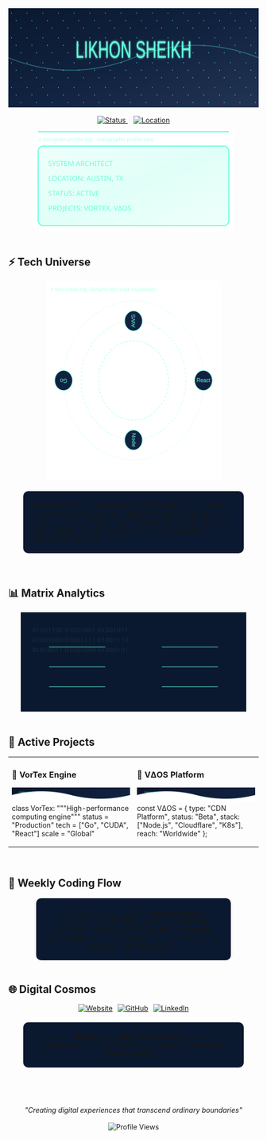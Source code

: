 <div align="center">
  
<!-- Main Header -->
<img src="cosmic-header.svg" alt="Cosmic Header" width="100%" height="200">

<!-- Status Badges -->
<p align="center">
  <a href="https://likhonsheikh.com">
    <img src="https://img.shields.io/badge/Status-Coding%20Dreams-64ffda?style=for-the-badge" alt="Status" height="30">
  </a>
  &nbsp;&nbsp;
  <a href="https://goo.gl/maps/Austin">
    <img src="https://img.shields.io/badge/Base-Austin%20TX-64ffda?style=for-the-badge&logo=google-maps" alt="Location" height="30">
  </a>
</p>

<!-- Profile Card -->
<img src="hologram-profile.svg" alt="Hologram Profile" width="80%" height="200" style="max-width: 800px;">

</div>

<br>

## ⚡ Tech Universe

<div align="center">

<!-- Tech Orbital -->
<img src="tech-orbital.svg" alt="Tech Orbital" width="70%" height="400" style="max-width: 600px;">

<!-- Tech Stack -->
<div align="left" style="width: 80%; margin: 20px auto; background-color: #0a192f; padding: 20px; border-radius: 10px;">
const techStack = {
  languages: ['JavaScript', 'Go', 'Python', 'TypeScript'],
  frameworks: ['React', 'Node.js', 'Express', 'Next.js'],
  cloud: ['AWS', 'GCP', 'Cloudflare'],
  tools: ['Docker', 'Kubernetes', 'Terraform'],
  databases: ['PostgreSQL', 'MongoDB', 'Redis']
};
</div>
</div>

<br>

## 📊 Matrix Analytics

<div align="center">

<!-- Matrix Stats -->
<img src="matrix-stats.svg" alt="Matrix Stats" width="90%" height="200" style="max-width: 800px;">

</div>

<br>

## 🚀 Active Projects

<!-- Projects -->
<table>
<tr>
<td width="50%">

### 🌌 VorTex Engine
![Header Wave](header-wave.svg)
class VorTex:
    """High-performance computing engine"""
    status = "Production"
    tech = ["Go", "CUDA", "React"]
    scale = "Global"

</td>
<td width="50%">

### 🌊 VΔOS Platform
![Header Wave](header-wave.svg)
const VΔOS = {
  type: "CDN Platform",
  status: "Beta",
  stack: ["Node.js", "Cloudflare", "K8s"],
  reach: "Worldwide"
};

</td>
</tr>
</table>

<br>

## 💫 Weekly Coding Flow

<!-- Mermaid Chart -->
<div align="center" style="width: 70%; margin: 0 auto; background-color: #0a192f; padding: 20px; border-radius: 10px;">
%%{init: {'theme': 'dark', 'themeVariables': { 'primaryColor': '#64ffda', 'textColor': '#64ffda', 'lineColor': '#64ffda'}}}%%
pie
    title Technology Distribution
    "Go" : 40
    "JavaScript" : 30
    "Python" : 15
    "DevOps" : 10
    "Research" : 5

</div>

<br>

## 🌐 Digital Cosmos

<div align="center">

<!-- Social Links -->
<p align="center" style="display: flex; justify-content: center; gap: 10px; flex-wrap: wrap;">
  <a href="https://likhonsheikh.com">
    <img src="https://img.shields.io/badge/Website-likhonsheikh.com-64ffda?style=for-the-badge&logo=google-chrome" alt="Website" height="30">
  </a>
  <a href="https://github.com/likhonsheikh54">
    <img src="https://img.shields.io/badge/GitHub-likhonsheikh54-64ffda?style=for-the-badge&logo=github" alt="GitHub" height="30">
  </a>
  <a href="https://linkedin.com/in/likhonsheikh">
    <img src="https://img.shields.io/badge/LinkedIn-Likhon%20Sheikh-64ffda?style=for-the-badge&logo=linkedin" alt="LinkedIn" height="30">
  </a>
</p>

<!-- Contribution Stats -->
<div style="width: 80%; margin: 20px auto; background-color: #0a192f; padding: 20px; border-radius: 10px;">
const contributions = {
  code: "1.2k commits",
  projects: "15 repositories",
  reviews: "200+ pull requests",
  community: "Active mentor"
};

</div>

<br>

<!-- Footer -->
<div style="margin-top: 40px;">
  <i>"Creating digital experiences that transcend ordinary boundaries"</i>
  <br><br>
  <img src="https://komarev.com/ghpvc/?username=likhonsheikh54&color=64ffda&style=flat-square" alt="Profile Views" height="25">
</div>

</div>
